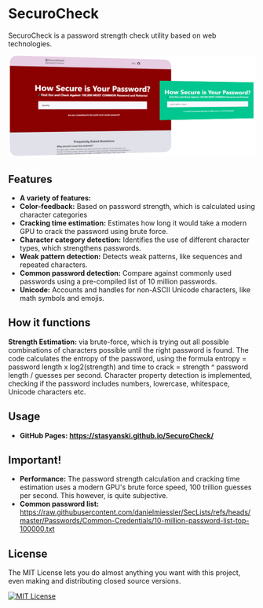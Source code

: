 # SecuroCheck
 SecuroCheck is a password strength check utility based on web technologies.

<p align="center">
  <img src="img/securocheck_preview.png" alt="SecuroCheck Preview">
</p>

## Features

- **A variety of features:**
- **Color-feedback:** Based on password strength, which is calculated using character categories
- **Cracking time estimation:** Estimates how long it would take a modern GPU to crack the password using brute force.
- **Character category detection:** Identifies the use of different character types, which strengthens passwords.
- **Weak pattern detection:** Detects weak patterns, like sequences and repeated characters.
- **Common password detection:** Compare against commonly used passwords using a pre-compiled list of 10 million passwords.
- **Unicode:** Accounts and handles for non-ASCII Unicode characters, like math symbols and emojis.


## How it functions

**Strength Estimation:** via brute-force, which is trying out all possible combinations of characters possible until the right password is found. The code calculates the entropy of the password, using the formula entropy = password length x log2(strength) and time to crack = strength ^ password length / guesses per second. Character property detection is implemented, checking if the password includes numbers, lowercase, whitespace, Unicode characters etc.

## Usage

- **GitHub Pages: https://stasyanski.github.io/SecuroCheck/**

## Important!

- **Performance:** The password strength calculation and cracking time estimation uses a modern GPU's brute force speed, 100 trillion guesses per second. This however, is quite subjective.
- **Common password list:** https://raw.githubusercontent.com/danielmiessler/SecLists/refs/heads/master/Passwords/Common-Credentials/10-million-password-list-top-100000.txt

## License

The MIT License lets you do almost anything you want with this project, even making and distributing closed source versions.

[![MIT License](https://img.shields.io/badge/License-MIT-green.svg)](https://choosealicense.com/licenses/mit/)
